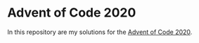 # Advent of Code 2020

In this repository are my solutions for the [Advent of Code 2020](https://adventofcode.com/).